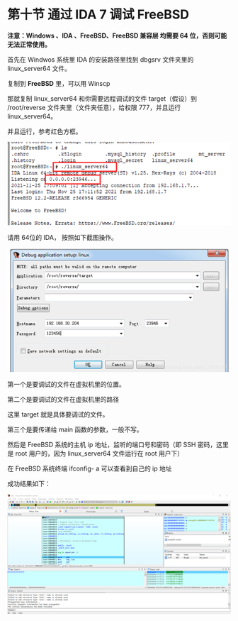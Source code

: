 # 第十节 通过 IDA 7 调试 FreeBSD

**注意：Windows 、IDA 、FreeBSD、FreeBSD 兼容层 均需要 64 位，否则可能无法正常使用。**

首先在 Windwos  系统里 IDA 的安装路径里找到 dbgsrv 文件夹里的 linux\_server64 文件。

复制到 **FreeBSD** 里，可以用 Winscp

那就复制 linux\_server64 和你需要远程调试的文件 target（假设）到  /root/reverse 文件夹里（文件夹任意），给权限 777，并且运行 linux\_server64。

并且运行，参考红色方框。

![](../.gitbook/assets/IDA1.png)

请用 64位的 IDA， 按照如下截图操作。

![](../.gitbook/assets/IDA2.png)

第一个是要调试的文件在虚拟机里的位置。

第二个是要调试的文件在虚拟机里的路径

这里 target 就是具体要调试的文件。

第三个是要传递给 main 函数的参数，一般不写。

然后是 FreeBSD 系统的主机 ip 地址，监听的端口号和密码（即 SSH 密码，这里是 root 用户的，因为 linux\_server64 文件运行在 root 用户下）

在 FreeBSD 系统终端 ifconfig- a 可以查看到自己的 ip 地址

成功结果如下：

![](../.gitbook/assets/IDA3.png)

&#x20;
